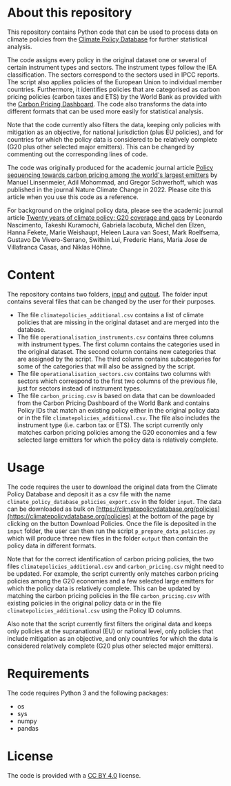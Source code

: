 # About this repository

This repository contains Python code that can be used to process data on climate policies from the [Climate Policy Database](https://climatepolicydatabase.org/) for further statistical analysis.

The code assigns every policy in the original dataset one or several of certain instrument types and sectors. The instrument types follow the IEA classification. The sectors correspond to the sectors used in IPCC reports. The script also applies policies of the European Union to individual member countries. Furthermore, it identifies policies that are categorised as carbon pricing policies (carbon taxes and ETS) by the World Bank as provided with the [Carbon Pricing Dashboard](https://carbonpricingdashboard.worldbank.org/). The code also transforms the data into different formats that can be used more easily for statistical analysis.

Note that the code currently also filters the data, keeping only policies with mitigation as an objective, for national jurisdiction (plus EU policies), and for countries for which the policy data is considered to be relatively complete (G20 plus other selected major emitters). This can be changed by commenting out the corresponding lines of code.

The code was originally produced for the academic journal article [Policy sequencing towards carbon pricing among the world's largest emitters](https://www.nature.com/articles/s41558-022-01538-8) by Manuel Linsenmeier, Adil Mohommad, and Gregor Schwerhoff, which was published in the journal Nature Climate Change in 2022. Please cite this article when you use this code as a reference.

For background on the original policy data, please see the academic journal article [Twenty years of climate policy: G20 coverage and gaps](https://doi.org/10.1080/14693062.2021.1993776) by Leonardo Nascimento, Takeshi Kuramochi, Gabriela Iacobuta, Michel den Elzen, Hanna Fekete, Marie Weishaupt, Heleen Laura van Soest, Mark Roelfsema, Gustavo De Vivero-Serrano, Swithin Lui, Frederic Hans, Maria Jose de Villafranca Casas, and Niklas Höhne.

# Content

The repository contains two folders, [input](input) and [output](output). The folder input contains several files that can be changed by the user for their purposes.
- The file `climatepolicies_additional.csv` contains a list of climate policies that are missing in the original dataset and are merged into the database.
- The file `operationalisation_instruments.csv` contains three columns with instrument types. The first column contains the categories used in the original dataset. The second column contains new categories that are assigned by the script. The third column contains subcategories for some of the categories that will also be assigned by the script.
- The file `operationalisation_sectors.csv` contains two columns with sectors which correspond to the first two columns of the previous file, just for sectors instead of instrument types.
- The file `carbon_pricing.csv` is based on data that can be downloaded from the Carbon Pricing Dashboard of the World Bank and contains Policy IDs that match an existing policy either in the original policy data or in the file `climatepolicies_additional.csv`. The file also includes the instrument type (i.e. carbon tax or ETS). The script currently only matches carbon pricing policies among the G20 economies and a few selected large emitters for which the policy data is relatively complete.

# Usage

The code requires the user to download the original data from the Climate Policy Database and deposit it as a csv file with the name `climate_policy_database_policies_export.csv` in the folder `input`. The data can be downloaded as bulk on [https://climatepolicydatabase.org/policies](https://climatepolicydatabase.org/policies) at the bottom of the page by clicking on the button Download Policies. Once the file is deposited in the `input` folder, the user can then run the script `p_prepare_data_policies.py` which will produce three new files in the folder `output` than contain the policy data in different formats.

Note that for the correct identification of carbon pricing policies, the two files `climatepolicies_additional.csv` and `carbon_pricing.csv` might need to be updated. For example, the script currently only matches carbon pricing policies among the G20 economies and a few selected large emitters for which the policy data is relatively complete. This can be updated by matching the carbon pricing policies in the file `carbon_pricing.csv` with existing policies in the original policy data or in the file `climatepolicies_additional.csv` using the Policy ID columns.

Also note that the script currently first filters the original data and keeps only policies at the supranational (EU) or national level, only policies that include mitigation as an objective, and only countries for which the data is considered relatively complete (G20 plus other selected major emitters).

# Requirements

The code requires Python 3 and the following packages:
- os
- sys
- numpy
- pandas

# License

The code is provided with a [CC BY 4.0](https://creativecommons.org/licenses/by/4.0/) license.

